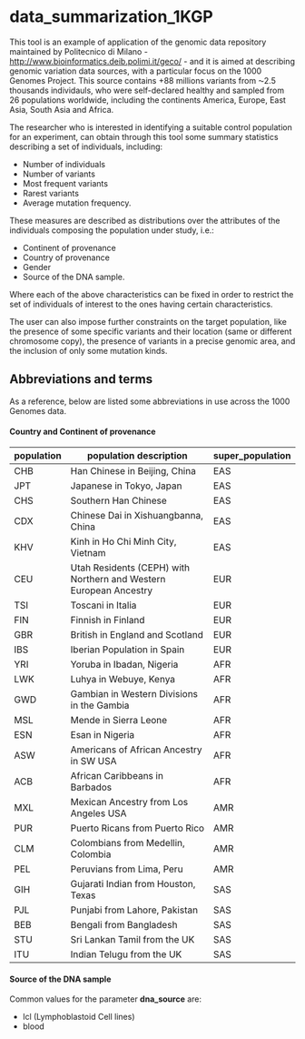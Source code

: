 # data_summarization_1KGP
This tool is an example of application of the genomic data repository maintained by Politecnico di Milano - http://www.bioinformatics.deib.polimi.it/geco/ - and it is aimed at describing genomic variation data sources, with a particular focus on the 1000 Genomes Project. This source contains +88 millions variants from ⁓2.5 thousands individauls, who were self-declared healthy and sampled from 26 populations worldwide, including the continents America, Europe, East Asia, South Asia and Africa.

The researcher who is interested in identifying a suitable control population for an experiment, can obtain through this tool some summary statistics describing a set of individuals, including:
- Number of individuals
- Number of variants
- Most frequent variants
- Rarest variants
- Average mutation frequency.

These measures are described as distributions over the attributes of the individuals composing the population under study, i.e.:
- Continent of provenance
- Country of provenance
- Gender 
- Source of the DNA sample.

Where each of the above characteristics can be fixed in order to restrict the set of individuals of interest to the ones having certain characteristics. 

The user can also impose further constraints on the target population, like the presence of some specific variants and their location (same or different chromosome copy), the presence of variants in a precise genomic area, and the inclusion of only some mutation kinds.

## Abbreviations and terms
As a reference, below are listed some abbreviations in use across the 1000 Genomes data.

#### Country and Continent of provenance

| __population__  |  population description  |  __super_population__  |
|--- |--- |--- |
| CHB  |  Han Chinese in Beijing, China  |  EAS  |
| JPT  |  Japanese in Tokyo, Japan  |  EAS  |
| CHS  |  Southern Han Chinese  |  EAS  |
| CDX  |  Chinese Dai in Xishuangbanna, China  |  EAS  |
| KHV  |  Kinh in Ho Chi Minh City, Vietnam  |  EAS  |
| CEU  |  Utah Residents (CEPH) with Northern and Western European Ancestry  |  EUR  |
| TSI  |  Toscani in Italia  |  EUR  |
| FIN  |  Finnish in Finland  |  EUR  |
| GBR  |  British in England and Scotland  |  EUR  |
| IBS  |  Iberian Population in Spain  |  EUR  |
| YRI  |  Yoruba in Ibadan, Nigeria  |  AFR  |
| LWK  |  Luhya in Webuye, Kenya  |  AFR  |
| GWD  |  Gambian in Western Divisions in the Gambia  |  AFR  |
| MSL  |  Mende in Sierra Leone  |  AFR  |
| ESN  |  Esan in Nigeria  |  AFR  |
| ASW  |  Americans of African Ancestry in SW USA  |  AFR  |
| ACB  |  African Caribbeans in Barbados  |  AFR  |
| MXL  |  Mexican Ancestry from Los Angeles USA  |  AMR  |
| PUR  |  Puerto Ricans from Puerto Rico  |  AMR  |
| CLM  |  Colombians from Medellin, Colombia  |  AMR  |
| PEL  |  Peruvians from Lima, Peru  |  AMR  |
| GIH  |  Gujarati Indian from Houston, Texas  |  SAS  |
| PJL  |  Punjabi from Lahore, Pakistan  |  SAS  |
| BEB  |  Bengali from Bangladesh  |  SAS  |
| STU  |  Sri Lankan Tamil from the UK  |  SAS  |
| ITU  |  Indian Telugu from the UK  |  SAS  |

#### Source of the DNA sample
Common values for the parameter __dna_source__ are:
- lcl (Lymphoblastoid Cell lines)
- blood